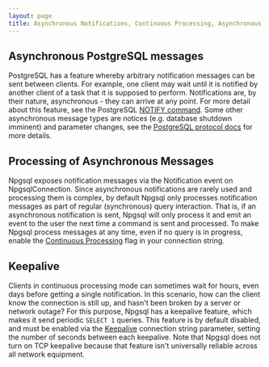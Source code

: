 ```yaml
---
layout: page
title: Asynchronous Notifications, Continuous Processing, Asynchronous Messages and Keepalives
---
```


## Asynchronous PostgreSQL messages

PostgreSQL has a feature whereby arbitrary notification messages can be sent between clients. For example, one client may wait until it is
notified by another client of a task that it is supposed to perform. Notifications are, by their nature, asynchronous - they can arrive
at any point. For more detail about this feature, see the PostgreSQL [NOTIFY command](http://www.postgresql.org/docs/current/static/sql-notify.html).
Some other asynchronous message types are notices (e.g. database shutdown imminent) and parameter changes, see the
[PostgreSQL protocol docs](http://www.postgresql.org/docs/current/static/protocol-flow.html#PROTOCOL-ASYNC) for more details.

## Processing of Asynchronous Messages

Npgsql exposes notification messages via the Notification event on NpgsqlConnection.
Since asynchronous notifications are rarely used and processing them is complex, by default Npgsql only processes notification messages as
part of regular (synchronous) query interaction. That is, if an asynchronous notification is sent, Npgsql will only process it and emit an
event to the user the next time a command is sent and processed. To make Npgsql process messages at any time, even if no query is in
progress, enable the [Continuous Processing](connection-string-parameters.html#continuous-processing) flag in your connection string. 

## Keepalive

Clients in continuous processing mode can sometimes wait for hours, even days before getting a single notification. In this scenario,
how can the client know the connection is still up, and hasn't been broken by a server or network outage? For this purpose, Npgsql
has a keepalive feature, which makes it send periodic `SELECT 1` queries. This feature is by default disabled, and must be enabled via
the [Keepalive](connection-string-parameter.html#keepalive) connection string parameter, setting the number of seconds between each
keepalive. Note that Npgsql does not turn on TCP keepalive because that feature isn't universally reliable across all network
equipment.

